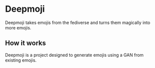# Deepmoji
Deepmoji takes emojis from the fediverse and turns them magically into more emojis.

## How it works

Deepmoji is a project designed to generate emojis using a GAN from existing emojis. 

